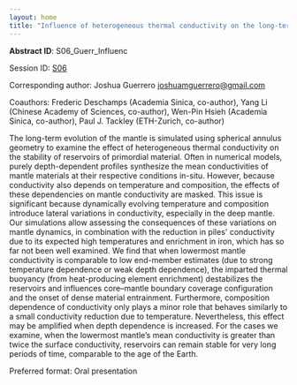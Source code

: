 ```yaml
---
layout: home
title: "Influence of heterogeneous thermal conductivity on the long-term evolution of the lower-mantle thermochemical structure: implications for primordial reservoirs"
---
```



**Abstract ID**: S06_Guerr_Influenc

Session ID: [S06](.)

Corresponding author: Joshua Guerrero <a href="mailto:joshuamguerrero@gmail.com">joshuamguerrero@gmail.com</a>

Coauthors: Frederic Deschamps (Academia Sinica, co-author), Yang Li (Chinese Academy of Sciences, co-author), Wen-Pin Hsieh (Academia Sinica, co-author), Paul J. Tackley (ETH-Zurich, co-author) 

The long-term evolution of the mantle is simulated using spherical annulus geometry to examine the effect of heterogeneous thermal conductivity on the stability of reservoirs of primordial material. Often in numerical models, purely depth-dependent profiles synthesize the mean conductivities of mantle materials at their respective conditions in-situ. However, because conductivity also depends on temperature and composition, the effects of these dependencies on mantle conductivity are masked. This issue is significant because dynamically evolving temperature and composition introduce lateral variations in conductivity, especially in the deep mantle. Our simulations allow assessing the consequences of these variations on mantle dynamics, in combination with the reduction in piles' conductivity due to its expected high temperatures and enrichment in iron, which has so far not been well examined. We find that when lowermost mantle conductivity is comparable to low end-member estimates (due to strong temperature dependence or weak depth dependence), the imparted thermal buoyancy (from heat-producing element enrichment) destabilizes the reservoirs and influences core–mantle boundary coverage configuration and the onset of dense material entrainment. Furthermore, composition dependence of conductivity only plays a minor role that behaves similarly to a small conductivity reduction due to temperature. Nevertheless, this effect may be amplified when depth dependence is increased. For the cases we examine, when the lowermost mantle’s mean conductivity is greater than twice the surface conductivity, reservoirs can remain stable for very long periods of time, comparable to the age of the Earth.

Preferred format: Oral presentation
